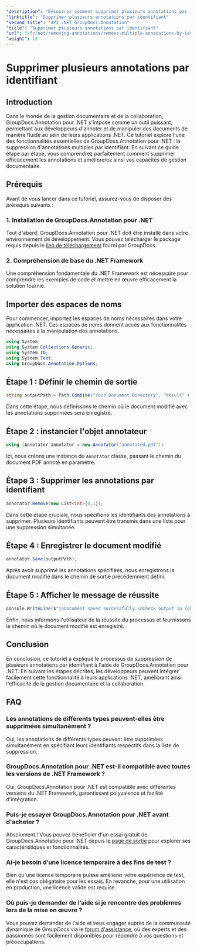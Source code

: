 ```yaml
---
"description": "Découvrez comment supprimer plusieurs annotations par ID dans .NET à l’aide de GroupDocs.Annotation, améliorant ainsi sans effort vos capacités de gestion de documents."
"linktitle": "Supprimer plusieurs annotations par identifiant"
"second_title": "API .NET GroupDocs.Annotation"
"title": "Supprimer plusieurs annotations par identifiant"
"url": "/fr/net/removing-annotations/remove-multiple-annotations-by-ids/"
"weight": 13
---
```


# Supprimer plusieurs annotations par identifiant

## Introduction
Dans le monde de la gestion documentaire et de la collaboration, GroupDocs.Annotation pour .NET s'impose comme un outil puissant, permettant aux développeurs d'annoter et de manipuler des documents de manière fluide au sein de leurs applications .NET. Ce tutoriel explore l'une des fonctionnalités essentielles de GroupDocs.Annotation pour .NET : la suppression d'annotations multiples par identifiant. En suivant ce guide étape par étape, vous comprendrez parfaitement comment supprimer efficacement les annotations et améliorerez ainsi vos capacités de gestion documentaire.
## Prérequis
Avant de vous lancer dans ce tutoriel, assurez-vous de disposer des prérequis suivants :
### 1. Installation de GroupDocs.Annotation pour .NET
Tout d'abord, GroupDocs.Annotation pour .NET doit être installé dans votre environnement de développement. Vous pouvez télécharger le package requis depuis le [lien de téléchargement](https://releases.groupdocs.com/annotation/net/) fourni par GroupDocs.
### 2. Compréhension de base du .NET Framework
Une compréhension fondamentale du .NET Framework est nécessaire pour comprendre les exemples de code et mettre en œuvre efficacement la solution fournie.

## Importer des espaces de noms
Pour commencer, importez les espaces de noms nécessaires dans votre application .NET. Ces espaces de noms donnent accès aux fonctionnalités nécessaires à la manipulation des annotations.
```csharp
using System;
using System.Collections.Generic;
using System.IO;
using System.Text;
using GroupDocs.Annotation.Options;
```

## Étape 1 : Définir le chemin de sortie
```csharp
string outputPath = Path.Combine("Your Document Directory", "result" + Path.GetExtension("input.pdf"));
```
Dans cette étape, nous définissons le chemin où le document modifié avec les annotations supprimées sera enregistré.
## Étape 2 : instancier l'objet annotateur
```csharp
using (Annotator annotator = new Annotator("annotated.pdf"))
```
Ici, nous créons une instance du `Annotator` classe, passant le chemin du document PDF annoté en paramètre.
## Étape 3 : Supprimer les annotations par identifiant
```csharp
annotator.Remove(new List<int>{0,1});
```
Dans cette étape cruciale, nous spécifions les identifiants des annotations à supprimer. Plusieurs identifiants peuvent être transmis dans une liste pour une suppression simultanée.
## Étape 4 : Enregistrer le document modifié
```csharp
annotator.Save(outputPath);
```
Après avoir supprimé les annotations spécifiées, nous enregistrons le document modifié dans le chemin de sortie précédemment défini.
## Étape 5 : Afficher le message de réussite
```csharp
Console.WriteLine($"\nDocument saved successfully.\nCheck output in {outputPath}.");
```
Enfin, nous informons l'utilisateur de la réussite du processus et fournissons le chemin où le document modifié est enregistré.

## Conclusion
En conclusion, ce tutoriel a expliqué le processus de suppression de plusieurs annotations par identifiant à l'aide de GroupDocs.Annotation pour .NET. En suivant les étapes décrites, les développeurs peuvent intégrer facilement cette fonctionnalité à leurs applications .NET, améliorant ainsi l'efficacité de la gestion documentaire et la collaboration.
## FAQ
### Les annotations de différents types peuvent-elles être supprimées simultanément ?
Oui, les annotations de différents types peuvent être supprimées simultanément en spécifiant leurs identifiants respectifs dans la liste de suppression.
### GroupDocs.Annotation pour .NET est-il compatible avec toutes les versions de .NET Framework ?
Oui, GroupDocs.Annotation pour .NET est compatible avec différentes versions du .NET Framework, garantissant polyvalence et facilité d'intégration.
### Puis-je essayer GroupDocs.Annotation pour .NET avant d'acheter ?
Absolument ! Vous pouvez bénéficier d'un essai gratuit de GroupDocs.Annotation pour .NET depuis le [page de sortie](https://releases.groupdocs.com/) pour explorer ses caractéristiques et fonctionnalités.
### Ai-je besoin d’une licence temporaire à des fins de test ?
Bien qu'une licence temporaire puisse améliorer votre expérience de test, elle n'est pas obligatoire pour les essais. En revanche, pour une utilisation en production, une licence valide est requise.
### Où puis-je demander de l’aide si je rencontre des problèmes lors de la mise en œuvre ?
Vous pouvez demander de l'aide et vous engager auprès de la communauté dynamique de GroupDocs via le [forum d'assistance](https://forum.groupdocs.com/c/annotation/10), où des experts et des passionnés sont facilement disponibles pour répondre à vos questions et préoccupations.